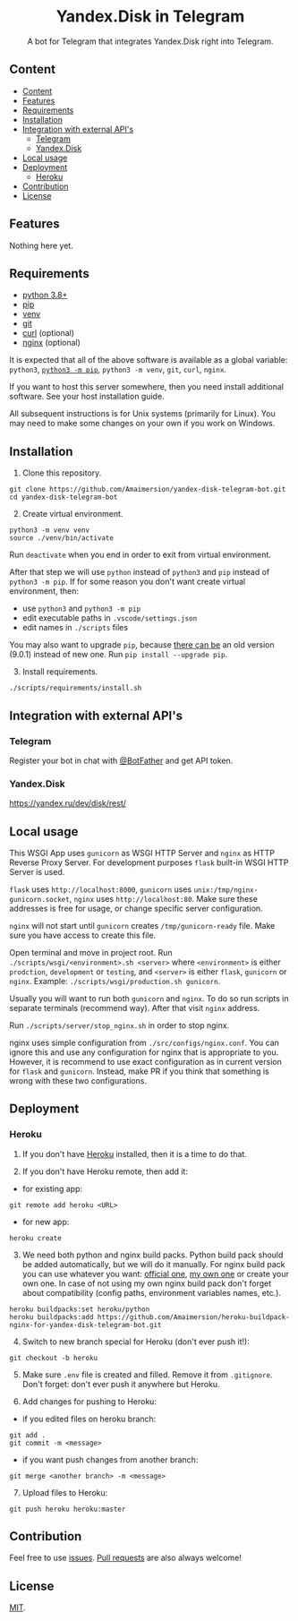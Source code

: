 <h1 align="center">
  Yandex.Disk in Telegram
</h1>

<p align="center">
  A bot for Telegram that integrates Yandex.Disk right into Telegram.
</p>


## Content

- [Content](#content)
- [Features](#features)
- [Requirements](#requirements)
- [Installation](#installation)
- [Integration with external API's](#integration-with-external-apis)
  - [Telegram](#telegram)
  - [Yandex.Disk](#yandexdisk)
- [Local usage](#local-usage)
- [Deployment](#deployment)
  - [Heroku](#heroku)
- [Contribution](#contribution)
- [License](#license)


## Features

Nothing here yet.


## Requirements

- [python 3.8+](https://www.python.org/)
- [pip](https://pypi.org/project/pip/)
- [venv](https://docs.python.org/3/library/venv.html)
- [git](https://git-scm.com/)
- [curl](https://curl.haxx.se/) (optional)
- [nginx](https://nginx.org/) (optional)

It is expected that all of the above software is available as a global variable: `python3`, [`python3 -m pip`](https://github.com/pypa/pip/issues/5599#issuecomment-597042338), `python3 -m venv`, `git`, `curl`, `nginx`.

If you want to host this server somewhere, then you need install additional software. See your host installation guide.

All subsequent instructions is for Unix systems (primarily for Linux). You may need to make some changes on your own if you work on Windows.


## Installation

1. Clone this repository.

```shell
git clone https://github.com/Amaimersion/yandex-disk-telegram-bot.git
cd yandex-disk-telegram-bot
```

2. Create virtual environment.

```shell
python3 -m venv venv
source ./venv/bin/activate
```

Run `deactivate` when you end in order to exit from virtual environment.

After that step we will use `python` instead of `python3` and `pip` instead of `python3 -m pip`. If for some reason you don't want create virtual environment, then:
- use `python3` and `python3 -m pip`
- edit executable paths in `.vscode/settings.json`
- edit names in `./scripts` files

You may also want to upgrade `pip`, because [there can be](https://github.com/pypa/pip/issues/5221) an old version (9.0.1) instead of new one. Run `pip install --upgrade pip`.

3. Install requirements.

```shell
./scripts/requirements/install.sh
```


## Integration with external API's

### Telegram

Register your bot in chat with [@BotFather](http://t.me/BotFather) and get API token.

### Yandex.Disk

https://yandex.ru/dev/disk/rest/


## Local usage

This WSGI App uses `gunicorn` as WSGI HTTP Server and `nginx` as HTTP Reverse Proxy Server. For development purposes `flask` built-in WSGI HTTP Server is used.

`flask` uses `http://localhost:8000`, `gunicorn` uses `unix:/tmp/nginx-gunicorn.socket`, `nginx` uses `http://localhost:80`. Make sure these addresses is free for usage, or change specific server configuration.

`nginx` will not start until `gunicorn` creates `/tmp/gunicorn-ready` file. Make sure you have access to create this file.

Open terminal and move in project root. Run `./scripts/wsgi/<environment>.sh <server>` where `<environment>` is either `prodction`, `development` or `testing`, and `<server>` is either `flask`, `gunicorn` or `nginx`. Example: `./scripts/wsgi/production.sh gunicorn`.

Usually you will want to run both `gunicorn` and `nginx`. To do so run scripts in separate terminals (recommend way). After that visit `nginx` address.

Run `./scripts/server/stop_nginx.sh` in order to stop nginx.

nginx uses simple configuration from `./src/configs/nginx.conf`. You can ignore this and use any configuration for nginx that is appropriate to you. However, it is recommend to use exact configuration as in current version for `flask` and `gunicorn`. Instead, make PR if you think that something is wrong with these two configurations.


## Deployment

### Heroku

1. If you don't have [Heroku](https://heroku.com/) installed, then it is a time to do that.

2. If you don't have Heroku remote, then add it:
- for existing app:
```git
git remote add heroku <URL>
```
- for new app:
```
heroku create
```

3. We need both python and nginx build packs. Python build pack should be added automatically, but we will do it manually. For nginx build pack you can use whatever you want: [official one](https://github.com/heroku/heroku-buildpack-nginx), [my own one](https://github.com/Amaimersion/heroku-buildpack-nginx-for-yandex-disk-telegram-bot) or create your own one. In case of not using my own nginx build pack don't forget about compatibility (config paths, environment variables names, etc.).
```
heroku buildpacks:set heroku/python
heroku buildpacks:add https://github.com/Amaimersion/heroku-buildpack-nginx-for-yandex-disk-telegram-bot.git
```

4. Switch to new branch special for Heroku (don't ever push it!):
```git
git checkout -b heroku
```

5. Make sure `.env` file is created and filled. Remove it from `.gitignore`. Don't forget: don't ever push it anywhere but Heroku.

6. Add changes for pushing to Heroku:
- if you edited files on heroku branch:
```git
git add .
git commit -m <message>
```
- if you want push changes from another branch:
```git
git merge <another branch> -m <message>
```

7. Upload files to Heroku:
```git
git push heroku heroku:master
```


## Contribution

Feel free to use [issues](https://github.com/Amaimersion/yandex-disk-telegram-bot/issues/new). [Pull requests](https://github.com/Amaimersion/yandex-disk-telegram-bot/compare) are also always welcome!


## License

[MIT](https://github.com/Amaimersion/yandex-disk-telegram-bot/blob/master/LICENSE).
